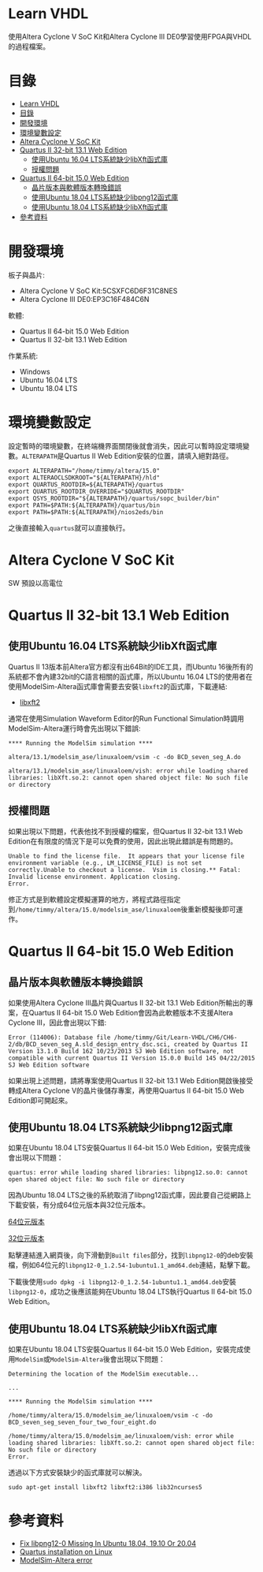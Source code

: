 # Learn VHDL
使用Altera Cyclone V SoC Kit和Altera Cyclone III DE0學習使用FPGA與VHDL的過程檔案。

# 目錄

<!-- @import "[TOC]" {cmd="toc" depthFrom=1 depthTo=6 orderedList=false} -->
<!-- code_chunk_output -->

- [Learn VHDL](#learn-vhdl)
- [目錄](#目錄)
- [開發環境](#開發環境)
- [環境變數設定](#環境變數設定)
- [Altera Cyclone V SoC Kit](#altera-cyclone-v-soc-kit)
- [Quartus II 32-bit 13.1 Web Edition](#quartus-ii-32-bit-131-web-edition)
  - [使用Ubuntu 16.04 LTS系統缺少libXft函式庫](#使用ubuntu-1604-lts系統缺少libxft函式庫)
  - [授權問題](#授權問題)
- [Quartus II 64-bit 15.0 Web Edition](#quartus-ii-64-bit-150-web-edition)
  - [晶片版本與軟體版本轉換錯誤](#晶片版本與軟體版本轉換錯誤)
  - [使用Ubuntu 18.04 LTS系統缺少libpng12函式庫](#使用ubuntu-1804-lts系統缺少libpng12函式庫)
  - [使用Ubuntu 18.04 LTS系統缺少libXft函式庫](#使用ubuntu-1804-lts系統缺少libxft函式庫)
- [參考資料](#參考資料)

<!-- /code_chunk_output -->

# 開發環境
板子與晶片:
- Altera Cyclone V SoC Kit:5CSXFC6D6F31C8NES
- Altera Cyclone III DE0:EP3C16F484C6N

軟體:
- Quartus II 64-bit 15.0 Web Edition
- Quartus II 32-bit 13.1 Web Edition

作業系統:
- Windows
- Ubuntu 16.04 LTS
- Ubuntu 18.04 LTS

# 環境變數設定
設定暫時的環境變數，在終端機界面關閉後就會消失，因此可以暫時設定環境變數。`ALTERAPATH`是Quartus II Web Edition安裝的位置，請填入絕對路徑。

```
export ALTERAPATH="/home/timmy/altera/15.0"
export ALTERAOCLSDKROOT="${ALTERAPATH}/hld"
export QUARTUS_ROOTDIR=${ALTERAPATH}/quartus
export QUARTUS_ROOTDIR_OVERRIDE="$QUARTUS_ROOTDIR"
export QSYS_ROOTDIR="${ALTERAPATH}/quartus/sopc_builder/bin"
export PATH=$PATH:${ALTERAPATH}/quartus/bin
export PATH=$PATH:${ALTERAPATH}/nios2eds/bin
```

之後直接輸入`quartus`就可以直接執行。

# Altera Cyclone V SoC Kit
SW 預設以高電位

# Quartus II 32-bit 13.1 Web Edition
## 使用Ubuntu 16.04 LTS系統缺少libXft函式庫
Quartus II 13版本前Altera官方都沒有出64Bit的IDE工具，而Ubuntu 16後所有的系統都不會內建32bit的C語言相關的函式庫，所以Ubuntu 16.04 LTS的使用者在使用ModelSim-Altera函式庫會需要去安裝`libxft2`的函式庫，下載連結:
- [libxft2](https://packages.ubuntu.com/xenial/libxft2)

通常在使用Simulation Waveform Editor的Run Functional Simulation時調用ModelSim-Altera運行時會先出現以下錯誤:
```
**** Running the ModelSim simulation ****

altera/13.1/modelsim_ase/linuxaloem/vsim -c -do BCD_seven_seg_A.do

altera/13.1/modelsim_ase/linuxaloem/vish: error while loading shared libraries: libXft.so.2: cannot open shared object file: No such file or directory
```

## 授權問題
如果出現以下問題，代表他找不到授權的檔案，但Quartus II 32-bit 13.1 Web Edition在有限度的情況下是可以免費的使用，因此出現此錯誤是有問題的。

```
Unable to find the license file.  It appears that your license file environment variable (e.g., LM_LICENSE_FILE) is not set correctly.Unable to checkout a license.  Vsim is closing.** Fatal: Invalid license environment. Application closing.
Error.
```

修正方式是到軟體設定模擬運算的地方，將程式路徑指定到`/home/timmy/altera/15.0/modelsim_ase/linuxaloem`後重新模擬後即可運作。

# Quartus II 64-bit 15.0 Web Edition
## 晶片版本與軟體版本轉換錯誤
如果使用Altera Cyclone III晶片與Quartus II 32-bit 13.1 Web Edition所輸出的專案，在Quartus II 64-bit 15.0 Web Edition會因為此軟體版本不支援Altera Cyclone III，因此會出現以下錯:

```
Error (114006): Database file /home/timmy/Git/Learn-VHDL/CH6/CH6-2/db/BCD_seven_seg_A.sld_design_entry_dsc.sci, created by Quartus II Version 13.1.0 Build 162 10/23/2013 SJ Web Edition software, not compatible with current Quartus II Version 15.0.0 Build 145 04/22/2015 SJ Web Edition software
```

如果出現上述問題，請將專案使用Quartus II 32-bit 13.1 Web Edition開啟後接受轉成Altera Cyclone V的晶片後儲存專案，再使用Quartus II 64-bit 15.0 Web Edition即可開起來。

## 使用Ubuntu 18.04 LTS系統缺少libpng12函式庫
如果在Ubuntu 18.04 LTS安裝Quartus II 64-bit 15.0 Web Edition，安裝完成後會出現以下問題：

```
quartus: error while loading shared libraries: libpng12.so.0: cannot open shared object file: No such file or directory
```

因為Ubuntu 18.04 LTS之後的系統取消了libpng12函式庫，因此要自己從網路上下載安裝，有分成64位元版本與32位元版本。

[64位元版本](https://launchpad.net/~ubuntu-security/+archive/ubuntu/ppa/+build/15108504)

[32位元版本](https://launchpad.net/~ubuntu-security/+archive/ubuntu/ppa/+build/15108507)

點擊連結進入網頁後，向下滑動到`Built files`部分，找到`libpng12-0`的deb安裝檔，例如64位元的`libpng12-0_1.2.54-1ubuntu1.1_amd64.deb`連結，點擊下載。

下載後使用`sudo dpkg -i libpng12-0_1.2.54-1ubuntu1.1_amd64.deb`安裝`libpng12-0`，成功之後應該能夠在Ubuntu 18.04 LTS執行Quartus II 64-bit 15.0 Web Edition。

## 使用Ubuntu 18.04 LTS系統缺少libXft函式庫
如果在Ubuntu 18.04 LTS安裝Quartus II 64-bit 15.0 Web Edition，安裝完成使用`ModelSim`或`ModelSim-Altera`後會出現以下問題：

```
Determining the location of the ModelSim executable...

...

**** Running the ModelSim simulation ****

/home/timmy/altera/15.0/modelsim_ae/linuxaloem/vsim -c -do BCD_seven_seg_seven_four_two_four_eight.do

/home/timmy/altera/15.0/modelsim_ae/linuxaloem/vish: error while loading shared libraries: libXft.so.2: cannot open shared object file: No such file or directory
Error.
```

透過以下方式安裝缺少的函式庫就可以解決。

```
sudo apt-get install libxft2 libxft2:i386 lib32ncurses5
```

# 參考資料
- [Fix libpng12-0 Missing In Ubuntu 18.04, 19.10 Or 20.04](https://www.linuxuprising.com/2018/05/fix-libpng12-0-missing-in-ubuntu-1804.html)
- [Quartus installation on Linux](http://www.armadeus.org/wiki/index.php?title=Quartus_installation_on_Linux)
- [ModelSim-Altera error](https://stackoverflow.com/questions/31908525/modelsim-altera-error)
